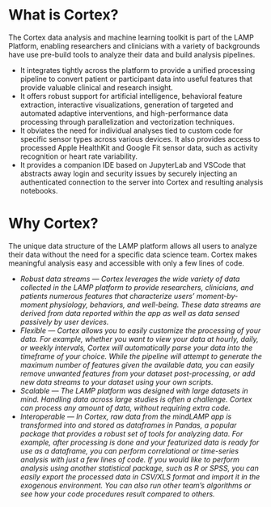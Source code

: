 # What is Cortex?

The Cortex data analysis and machine learning toolkit is part of the LAMP Platform, enabling researchers and clinicians with a variety of backgrounds have use pre-build tools to analyze their data and build analysis pipelines. 

- It integrates tightly across the platform to provide a unified processing pipeline to convert patient or participant data into useful features that provide valuable clinical and research insight.
- It offers robust support for artificial intelligence, behavioral feature extraction, interactive visualizations, generation of targeted and automated adaptive interventions, and high-performance data processing through parallelization and vectorization techniques.
- It obviates the need for individual analyses tied to custom code for specific sensor types across various devices. It also provides access to processed Apple HealthKit and Google Fit sensor data, such as activity recognition or heart rate variability.
- It provides a companion IDE based on JupyterLab and VSCode that abstracts away login and security issues by securely injecting an authenticated connection to the server into Cortex and resulting analysis notebooks.

# **Why Cortex?**

The unique data structure of the LAMP platform allows all users to analyze their data without the need for a specific data science team. Cortex makes meaningful analysis easy and accessible with only a few lines of code.

- *Robust data streams — Cortex leverages the wide variety of data collected in the LAMP platform to provide researchers, clinicians, and patients numerous features that characterize users’ moment-by-moment physiology, behaviors, and well-being. These data streams are derived from data reported within the app as well as data sensed passively by user devices.*
- *Flexible — Cortex allows you to easily customize the processing of your data. For example, whether you want to view your data at hourly, daily, or weekly intervals, Cortex will automatically parse your data into the timeframe of your choice. While the pipeline will attempt to generate the maximum number of features given the available data, you can easily remove unwanted features from your dataset post-processing, or add new data streams to your dataset using your own scripts.*
- *Scalable — The LAMP platform was designed with large datasets in mind. Handling data across large studies is often a challenge. Cortex can process any amount of data, without requiring extra code.*
- *Interoperable — In Cortex, raw data from the mindLAMP app is transformed into and stored as dataframes in Pandas, a popular package that provides a robust set of tools for analyzing data. For example, after processing is done and your featurized data is ready for use as a dataframe, you can perform correlational or time-series analysis with just a few lines of code. If you would like to perform analysis using another statistical package, such as R or SPSS, you can easily export the processed data in CSV/XLS format and import it in the exogenous environment. You can also run other team’s algorithms or see how your code procedures result compared to others.*
